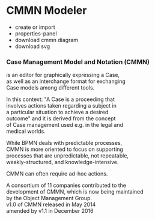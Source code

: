 # CMMN Modeler

- create or import
- properties-panel
- download cmmn diagram
- download svg

### Case Management Model and Notation (CMMN) 

is an editor for graphically expressing a Case,  
as well as an interchange format for exchanging   
Case models among different tools.

In this context: "A Case is a proceeding that  
involves actions taken regarding a subject in  
a particular situation to achieve a desired  
outcome" and it is derived from the concept  
of Case management used e.g. in the legal and   
medical worlds.

While BPMN deals with predictable processes,  
CMMN is more oriented to focus on supporting  
processes that are unpredictable, not repeatable,   
weakly-structured, and knowledge-intensive.

CMMN can often require ad-hoc actions.

A consortium of 11 companies contributed to the  
development of CMMN, which is now being maintained   
by the Object Management Group.    
v1.0 of CMMN released in May 2014   
amended by v1.1 in December 2016